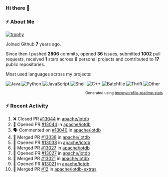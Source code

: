 ### Hi there 👋

### :zap: About Me

[![trophy](https://github-profile-trophy.vercel.app/?username=HTHou&theme=onedark)](https://github.com/ryo-ma/github-profile-trophy)
   
Joined Github **7** years ago.

Since then I pushed **2806** commits, opened **36** issues, submitted **1002** pull requests, received **1** stars across **6** personal projects and contributed to **17** public repositories.

Most used languages across my projects:

![Java](https://img.shields.io/static/v1?style=flat-square&label=%E2%A0%80&color=555&labelColor=%23b07219&message=Java%EF%B8%B196.4%25)
![Python](https://img.shields.io/static/v1?style=flat-square&label=%E2%A0%80&color=555&labelColor=%233572A5&message=Python%EF%B8%B10.8%25)
![JavaScript](https://img.shields.io/static/v1?style=flat-square&label=%E2%A0%80&color=555&labelColor=%23f1e05a&message=JavaScript%EF%B8%B10.6%25)
![Shell](https://img.shields.io/static/v1?style=flat-square&label=%E2%A0%80&color=555&labelColor=%2389e051&message=Shell%EF%B8%B10.4%25)
![C++](https://img.shields.io/static/v1?style=flat-square&label=%E2%A0%80&color=555&labelColor=%23f34b7d&message=C%2B%2B%EF%B8%B10.4%25)
![Batchfile](https://img.shields.io/static/v1?style=flat-square&label=%E2%A0%80&color=555&labelColor=%23C1F12E&message=Batchfile%EF%B8%B10.3%25)
![Thrift](https://img.shields.io/static/v1?style=flat-square&label=%E2%A0%80&color=555&labelColor=%23D12127&message=Thrift%EF%B8%B10.2%25)
![Other](https://img.shields.io/static/v1?style=flat-square&label=%E2%A0%80&color=555&labelColor=%23ededed&message=Other%EF%B8%B10.4%25)

<p align="right"><sub>Generated using <a href="https://github.com/marketplace/actions/profile-readme-stats">teoxoy/profile-readme-stats</a></sub></p>


<!--![](https://github.com/HTHou/HTHou/blob/output/github-contribution-grid-snake.svg)-->

<!--![Haonan Hou's github stats](https://github-readme-stats.vercel.app/api?username=HTHou&count_private=true&show_icons=true&theme=onedark)-->

<!--![Haonan Hou's wakatime stats](https://github-readme-stats.vercel.app/api/wakatime?username=HTHou&layout=compact&theme=onedark)-->

<!--![Top Langs](https://github-readme-stats.vercel.app/api/top-langs/?username=HTHou&theme=onedark&layout=compact)-->

### :zap: Recent Activity
<!--START_SECTION:activity-->
1. ❌ Closed PR [#13044](https://github.com/apache/iotdb/pull/13044) in [apache/iotdb](https://github.com/apache/iotdb)
2. 💪 Opened PR [#13044](https://github.com/apache/iotdb/pull/13044) in [apache/iotdb](https://github.com/apache/iotdb)
3. 🗣 Commented on [#13040](https://github.com/apache/iotdb/issues/13040#issuecomment-2252365937) in [apache/iotdb](https://github.com/apache/iotdb)
4. 🎉 Merged PR [#13038](https://github.com/apache/iotdb/pull/13038) in [apache/iotdb](https://github.com/apache/iotdb)
5. 💪 Opened PR [#13038](https://github.com/apache/iotdb/pull/13038) in [apache/iotdb](https://github.com/apache/iotdb)
6. 🎉 Merged PR [#13027](https://github.com/apache/iotdb/pull/13027) in [apache/iotdb](https://github.com/apache/iotdb)
7. 💪 Opened PR [#13027](https://github.com/apache/iotdb/pull/13027) in [apache/iotdb](https://github.com/apache/iotdb)
8. 🎉 Merged PR [#13021](https://github.com/apache/iotdb/pull/13021) in [apache/iotdb](https://github.com/apache/iotdb)
9. 💪 Opened PR [#13021](https://github.com/apache/iotdb/pull/13021) in [apache/iotdb](https://github.com/apache/iotdb)
10. 🎉 Merged PR [#12](https://github.com/apache/iotdb-extras/pull/12) in [apache/iotdb-extras](https://github.com/apache/iotdb-extras)
<!--END_SECTION:activity-->

<!--
**HTHou/HTHou** is a ✨ _special_ ✨ repository because its `README.md` (this file) appears on your GitHub profile.

Here are some ideas to get you started:

- 🔭 I’m currently working on ...
- 🌱 I’m currently learning ...
- 👯 I’m looking to collaborate on ...
- 🤔 I’m looking for help with ...
- 💬 Ask me about ...
- 📫 How to reach me: ...
- 😄 Pronouns: ...
- ⚡ Fun fact: ...
-->
